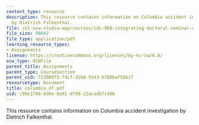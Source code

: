 ```yaml
---
content_type: resource
description: This resource contains information on Columbia accident investigation
  by Dietrich Falkenthal.
file: /ol-ocw-studio-app/courses/ids-900-integrating-doctoral-seminar-on-emerging-technologies-fall-2005/c96e1f866d0e6a81df8922acadbfc486_columbia_df.pdf
file_size: 50042
file_type: application/pdf
learning_resource_types:
- Assignments
license: https://creativecommons.org/licenses/by-nc-sa/4.0/
ocw_type: OCWFile
parent_title: Assignments
parent_type: CourseSection
parent_uid: 71206073-f4c7-32b8-9343-b780baf56b1f
resourcetype: Document
title: columbia_df.pdf
uid: c96e1f86-6d0e-6a81-df89-22acadbfc486
---
```

This resource contains information on Columbia accident investigation by Dietrich Falkenthal.